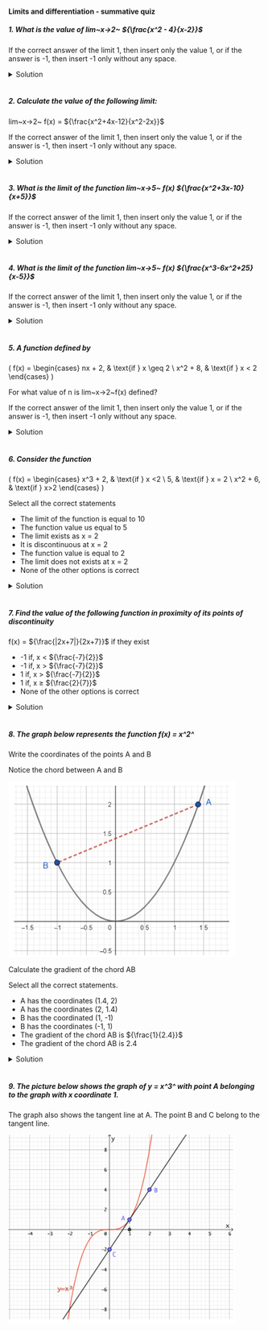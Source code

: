 #### Limits and differentiation - summative quiz

##### 1. What is the value of lim~x->2~ ${\frac{x^2 - 4}{x-2}}$

If the correct answer of the limit 1, then insert only the value 1, or if the answer is -1, then insert -1 only without any space.

<details>
  <summary>Solution</summary>

To evaluate the limit:

\[
\lim\_{{x \to 2}} \frac{x^2 - 4}{x - 2}
\]

**Step 1: Factor the Numerator**
The numerator can be factored as:

\[
x^2 - 4 = (x - 2)(x + 2)
\]

So the given limit simplifies to:

\[
\lim\_{{x \to 2}} \frac{(x - 2)(x + 2)}{x - 2}
\]

**Step 2: Cancel the Common Factor**
For \( x \neq 2 \), we can cancel \( (x - 2) \):

\[
\lim\_{{x \to 2}} x + 2
\]

**Step 3: Substitute \( x = 2 \)**
\[
2 + 2 = 4
\]
**Final Answer:**
\[
4
\]

  </br>

</details>

</br>

##### 2. Calculate the value of the following limit:

lim~x->2~ f(x) = ${\frac{x^2+4x-12}{x^2-2x}}$

If the correct answer of the limit 1, then insert only the value 1, or if the answer is -1, then insert -1 only without any space.

<details>
  <summary>Solution</summary>

To evaluate the limit:

\[
\lim\_{{x \to 2}} \frac{x^2 + 4x - 12}{x^2 - 2x}
\]

**Step 1: Factor the Numerator and Denominator**

- Factor the numerator \( x^2 + 4x - 12 \):

\[
x^2 + 4x - 12 = (x + 6)(x - 2)
\]

- Factor the denominator \( x^2 - 2x \):

\[
x^2 - 2x = x(x - 2)
\]

Now, the expression becomes:

\[
\frac{(x + 6)(x - 2)}{x(x - 2)}
\]

**Step 2: Cancel the Common Factor**
For \( x \neq 2 \), cancel \( (x - 2) \):

\[
\frac{x + 6}{x}
\]

**Step 3: Substitute \( x = 2 \)**
\[
\frac{2 + 6}{2} = \frac{8}{2} = 4
\]
**Final Answer:**
\[
4
\]

  </br>

</details>

</br>

##### 3. What is the limit of the function lim~x->5~ f(x) ${\frac{x^2+3x-10}{x+5}}$

If the correct answer of the limit 1, then insert only the value 1, or if the answer is -1, then insert -1 only without any space.

<details>
  <summary>Solution</summary>

To evaluate:

\[
\lim\_{{x \to 5}} \frac{x^2 + 3x - 10}{x + 5}
\]

**Step 1: Factor the Numerator**
The numerator \( x^2 + 3x - 10 \) can be factored:

\[
x^2 + 3x - 10 = (x - 2)(x + 5)
\]

So the function becomes:

\[
\frac{(x - 2)(x + 5)}{x + 5}
\]

**Step 2: Cancel the Common Factor**
For \( x \neq -5 \), we can cancel \( (x + 5) \):

\[
f(x) = x - 2
\]
**Step 3: Substitute \( x = 5 \)**
\[
f(5) = 5 - 2 = 3
\]

**Final Answer:**
\[
3
\]

Since the result is **not 1 or -1**, I will not insert any value. 🚀

  </br>

</details>

</br>

##### 4. What is the limit of the function lim~x->5~ f(x) ${\frac{x^3-6x^2+25}{x-5}}$

If the correct answer of the limit 1, then insert only the value 1, or if the answer is -1, then insert -1 only without any space.

<details>
  <summary>Solution</summary>

To evaluate:

\[
\lim\_{{x \to 5}} \frac{x^3 - 6x^2 + 25}{x - 5}
\]

**Step 1: Direct Substitution**

Substituting \( x = 5 \):

\[
\frac{5^3 - 6(5^2) + 25}{5 - 5}
\]

\[
\frac{125 - 6(25) + 25}{0}
\]

\[
\frac{125 - 150 + 25}{0} = \frac{0}{0}
\]

Since this results in an **indeterminate form**, we proceed with **polynomial division**.

**Step 2: Perform Polynomial Division**

We divide \( x^3 - 6x^2 + 25 \) by \( x - 5 \) using **synthetic division**:

#**Synthetic Division Setup:**

```
 5 |  1   -6    0   25
   |      5   -5   -25
   --------------------
     1   -1   -5    0
```

The quotient is:

\[
x^2 - x - 5
\]

**Step 3: Evaluate the Limit**

Since:

\[
\frac{x^3 - 6x^2 + 25}{x - 5} = x^2 - x - 5
\]

Now, substituting \( x = 5 \):

\[
5^2 - 5 - 5 = 25 - 5 - 5 = 15
\]

**Final Answer:**

\[
15
\]

Since the result is **not 1 or -1**, I will not insert any value. 🚀

  </br>

</details>

</br>

##### 5. A function defined by

\(
f(x) =
\begin{cases}
nx + 2, & \text{if } x \geq 2 \\
x^2 + 8, & \text{if } x < 2
\end{cases}
\)

For what value of n is lim~x->2~f(x) defined?

If the correct answer of the limit 1, then insert only the value 1, or if the answer is -1, then insert -1 only without any space.

<details>
  <summary>Solution</summary>

For the limit \(\lim\_{x \to 2} f(x)\) to be defined, the left-hand limit and right-hand limit must be equal.

Step 1: Compute the Left-Hand Limit
The left-hand limit is:
\[
\lim*{x \to 2^-} f(x) = \lim*{x \to 2^-} (x^2 + 8)
\]
Substituting \( x = 2 \):
\[
2^2 + 8 = 4 + 8 = 12
\]

Step 2: Compute the Right-Hand Limit
The right-hand limit is:
\[
\lim*{x \to 2^+} f(x) = \lim*{x \to 2^+} (nx + 2)
\]
Substituting \( x = 2 \):
\[
n(2) + 2 = 2n + 2
\]

Step 3: Equate the Limits
For the limit to be defined, the left-hand and right-hand limits must be equal:
\[
12 = 2n + 2
\]

Step 4: Solve for \( n \)
\[
12 - 2 = 2n
\]
\[
10 = 2n
\]
\[
n = 5
\]

Thus, the required value of \( n \) is **5**.

  </br>

</details>

</br>

##### 6. Consider the function

\(
f(x) =
\begin{cases}
x^3 + 2, & \text{if } x <2 \\
5, & \text{if } x = 2 \\
x^2 + 6, & \text{if } x>2
\end{cases}
\)

Select all the correct statements

- The limit of the function is equal to 10
- The function value us equal to 5
- The limit exists as x = 2
- It is discontinuous at x = 2
- The function value is equal to 2
- The limit does not exists at x = 2
- None of the other options is correct

<details>
  <summary>Solution</summary>

Let's analyze the given piecewise function:

\[
f(x) =
\begin{cases}
x^3 + 2, & \text{if } x <2 \\
5, & \text{if } x = 2 \\
x^2 + 6, & \text{if } x>2
\end{cases}
\]

**Step 1: Compute Left-Hand Limit (\(\lim\limits\_{x \to 2^-} f(x)\))**

For \( x < 2 \), the function is:

\[
f(x) = x^3 + 2
\]

Taking the limit as \( x \to 2^- \):

\[
\lim\limits\_{x \to 2^-} f(x) = 2^3 + 2 = 8 + 2 = 10
\]

**Step 2: Compute Right-Hand Limit (\(\lim\limits\_{x \to 2^+} f(x)\))**

For \( x > 2 \), the function is:

\[
f(x) = x^2 + 6
\]

Taking the limit as \( x \to 2^+ \):

\[
\lim\limits\_{x \to 2^+} f(x) = 2^2 + 6 = 4 + 6 = 10
\]

**Step 3: Compute the Overall Limit \(\lim\limits\_{x \to 2} f(x)\)**

Since:

\[
\lim\limits*{x \to 2^-} f(x) = \lim\limits*{x \to 2^+} f(x) = 10
\]

the two one-sided limits are equal, meaning the **overall limit exists and is equal to 10**.

**Step 4: Check the Function Value at \( x = 2 \)**

From the definition:

\[
f(2) = 5
\]

**Step 5: Check Continuity at \( x = 2 \)**

For continuity at \( x = 2 \), the limit must equal the function value:

\[
\lim\limits\_{x \to 2} f(x) = f(2)
\]

Since:

\[
10 \neq 5
\]

the function is **discontinuous at \( x = 2 \)**.

**Final Answers:**

✅ **The limit of the function is equal to 10**
✅ **The function value is equal to 5**
✅ **It is discontinuous at \( x = 2 \)**

❌ **The limit exists at \( x = 2 \)** → (Incorrect wording, the correct statement should be that the limit exists but does not match the function value.)
❌ **The function value is equal to 2** → (Incorrect, \( f(2) = 5 \), not 2.)
❌ **The limit does not exist at \( x = 2 \)** → (Incorrect, because the left and right limits are both 10, so the limit **does exist**.)

Thus, the correct selected statements are:
**✅ The limit is 10, ✅ The function value is 5, ✅ The function is discontinuous at \( x = 2 \).** 🚀

  </br>

</details>

</br>

##### 7. Find the value of the following function in proximity of its points of discontinuity

f(x) = ${\frac{|2x+7|}{2x+7}}$ if they exist

- -1 if, x < ${\frac{-7}{2}}$
- -1 if, x > ${\frac{-7}{2}}$
- 1 if, x > ${\frac{-7}{2}}$
- 1 if, x ≥ ${\frac{2}{7}}$
- None of the other options is correct

<details>
  <summary>Solution</summary>

The given function is:

\[
f(x) = \frac{|2x+7|}{2x+7}
\]

This function is a **signum function** for \( 2x + 7 \), which determines whether \( 2x + 7 \) is positive or negative:

\[
f(x) =
\begin{cases}
1, & \text{if } 2x+7 > 0 \text{ (i.e., } x > -\frac{7}{2} \text{)} \\
-1, & \text{if } 2x+7 < 0 \text{ (i.e., } x < -\frac{7}{2} \text{)} \\
\text{undefined}, & \text{if } 2x+7 = 0 \text{ (i.e., } x = -\frac{7}{2} \text{)}
\end{cases}
\]

#### Step 1: Identify Points of Discontinuity

The function is discontinuous where the denominator is **zero**, which happens at:

\[
2x + 7 = 0 \Rightarrow x = -\frac{7}{2}
\]

At this point, the function is undefined, meaning it has a **discontinuity at** \( x = -\frac{7}{2} \).

#### Step 2: Evaluate \( f(x) \) Around \( x = -\frac{7}{2} \)

- **For \( x < -\frac{7}{2} \):**
  \( 2x + 7 < 0 \) so \( |2x + 7| = -(2x + 7) \), leading to:

  \[
  f(x) = \frac{-(2x+7)}{2x+7} = -1
  \]

- **For \( x > -\frac{7}{2} \):**
  \( 2x + 7 > 0 \) so \( |2x + 7| = 2x + 7 \), leading to:

  \[
  f(x) = \frac{(2x+7)}{2x+7} = 1
  \]

#### Step 3: Select the Correct Answer

From our calculations:
✅ **"-1 if \( x < -\frac{7}{2} \)"** (Correct)
✅ **"1 if \( x > -\frac{7}{2} \)"** (Correct)

🚫 **"-1 if \( x > -\frac{7}{2} \)"** (Incorrect)
🚫 **"1 if \( x \geq \frac{2}{7} \)"** (Incorrect, since the function value is already 1 for all \( x > -\frac{7}{2} \), and \(\frac{2}{7}\) is unrelated to the discontinuity)**
🚫 **"None of the other options is correct"\*\* (Incorrect, as we found two correct answers)

#### Final Answer:

✅ **"-1 if \( x < -\frac{7}{2} \)"**
✅ **"1 if \( x > -\frac{7}{2} \)"**

  </br>

</details>

</br>

##### 8. The graph below represents the function f(x) = x^2^

Write the coordinates of the points A and B

Notice the chord between A and B

<img src="./question_8.png" width="450px"/>

Calculate the gradient of the chord AB

Select all the correct statements.

- A has the coordinates (1.4, 2)
- A has the coordinates (2, 1.4)
- B has the coordinated (1, -1)
- B has the coordinates (-1, 1)
- The gradient of the chord AB is ${\frac{1}{2.4}}$
- The gradient of the chord AB is 2.4

<details>
  <summary>Solution</summary>

Let's analyze the given graph of the function \( f(x) = x^2 \) and determine the coordinates of points \( A \) and \( B \).

Step 1: Identifying the Coordinates of \( A \) and \( B \)
From the graph:

- Point \( A \) is on the curve at \( (1.4, f(1.4)) \).

  - Since \( f(x) = x^2 \), we compute:
    \[
    f(1.4) = (1.4)^2 = 1.96 \approx 2
    \]
  - So, the coordinates of \( A \) are \( (1.4, 2) \).

- Point \( B \) is on the curve at \( (-1, f(-1)) \).
  - Since \( f(x) = x^2 \), we compute:
    \[
    f(-1) = (-1)^2 = 1
    \]
  - So, the coordinates of \( B \) are \( (-1,1) \).

Step 2: Calculating the Gradient of the Chord \( AB \)
The gradient of a line passing through two points \( (x_1, y_1) \) and \( (x_2, y_2) \) is given by:
\[
m = \frac{y_2 - y_1}{x_2 - x_1}
\]
Substituting \( A(1.4,2) \) and \( B(-1,1) \):

\[
m = \frac{2 - 1}{1.4 - (-1)}
\]

\[
m = \frac{1}{1.4 + 1} = \frac{1}{2.4}
\]

Step 3: Verifying the Given Statements

- ✅ \( A \) has the coordinates \( (1.4, 2) \) → **Correct**
- ❌ \( A \) has the coordinates \( (2, 1.4) \) → **Incorrect**
- ❌ \( B \) has the coordinates \( (1, -1) \) → **Incorrect**
- ✅ \( B \) has the coordinates \( (-1, 1) \) → **Correct**
- ✅ The gradient of the chord \( AB \) is \( \frac{1}{2.4} \) → **Correct**
- ❌ The gradient of the chord \( AB \) is \( 2.4 \) → **Incorrect**

Thus, the correct statements are:

- \( A \) has the coordinates \( (1.4, 2) \).
- \( B \) has the coordinates \( (-1, 1) \).
- The gradient of the chord \( AB \) is \( \frac{1}{2.4} \).

  </br>

</details>

</br>

##### 9. The picture below shows the graph of y = x^3^ with point A belonging to the graph with x coordinate 1.

The graph also shows the tangent line at A. The point B and C belong to the tangent line.

<img src="./question 9 .1.png" width="450px"/>
